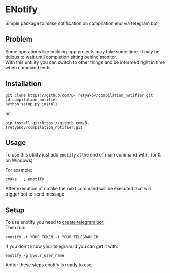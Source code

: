 # ENotify

Simple package to make notification on compilation end via telegram bot

## Problem

Some operations like building cpp projects may take some time. It may be tidious to wait until completion sitting behind monitor.   
With this untility you can switch to other things and be informed right in time when command ends. 

## Installation
```
git clone https://github.com/D-Tretyakov/compilation_notifier.git
cd compilation_notifier
python setup.py install
```
or
```
pip install git+https://github.com/D-Tretyakov/compilation_notifier.git
```

## Usage
To use this utility just add `enotify` at the end of main command with ; (or & on Windows)

For example:
```
cmake . ; enotify
```

After execution of cmake the next command will be executed that will trigger bot to send message

## Setup
To use enotify you need to [create telegram bot](https://core.telegram.org/bots#3-how-do-i-create-a-bot)  
Then run:
```
enotify -t YOUR_TOKEN -i YOUR_TELEGRAM_ID
```
If you don't know your telegram id you can get it with:
```
enotify -g @your_user_name
```
Anfter these steps enotify is ready to use.